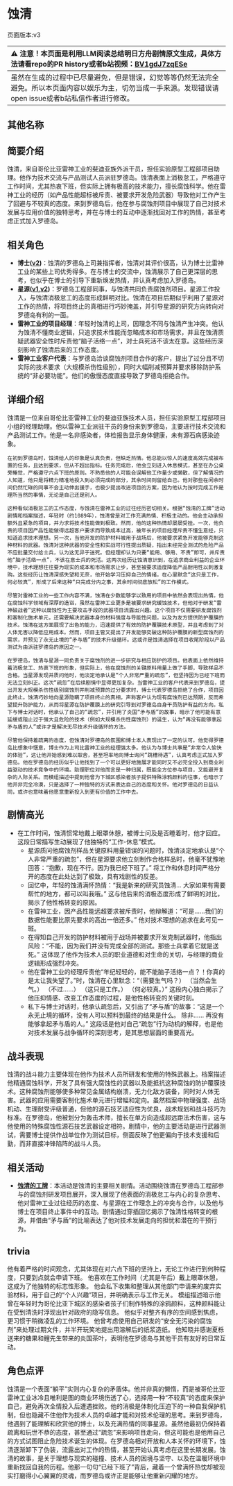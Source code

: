 # 蚀清
页面版本:v3
 

| :warning: 注意！本页面是利用LLM阅读总结明日方舟剧情原文生成，具体方法请看repo的PR history或者b站视频：[BV1gdJ7zqESe](https://www.bilibili.com/video/BV1gdJ7zqESe/)         |
|:----------------------------|
| 虽然在生成的过程中已尽量避免，但是错误，幻觉等等仍然无法完全避免。所以本页面内容以娱乐为主，切勿当成一手来源。发现错误请open issue或者b站私信作者进行修改。|



## 其他名称

## 简要介绍
蚀清，来自哥伦比亚雷神工业的斐迪亚族外派干员，担任实验原型工程部项目助理。他作为技术交流与产品测试人员派驻罗德岛。蚀清表面上消极怠工，严格遵守工作时间，尤其热衷下班，但实际上拥有极高的技术能力，擅长腐蚀科学。他在雷神工业的经历（如产品性能超标被斥责、被要求开发危险武器）导致他对工作产生了回避与不较真的态度。来到罗德岛后，他在参与腐蚀剂项目中展现了自己对技术发展与应用价值的独特思考，并在与博士的互动中逐渐找回对工作的热情，甚至考虑正式加入罗德岛。
## 相关角色
-   **博士([v2](extended_char_bo_shi.md))**：蚀清的罗德岛上司兼指挥者，蚀清对其评价很高，认为博士比雷神工业的某些上司优秀得多。在与博士的交流中，蚀清展示了自己更深层的思考，也似乎在博士的引导下重新焕发热情，并认真考虑加入罗德岛。
-   **星源([v1](../chars/char_135_halo.md),[v2](char_135_halo.md))**：罗德岛工程部同事，与蚀清共同负责腐蚀剂项目。星源工作投入，与蚀清消极怠工的态度形成鲜明对比。蚀清在项目后期似乎利用了星源对工作的热情，将项目终止的真相进行巧妙掩盖，并引导星源的研究方向转向对罗德岛有利的一面。
-   **雷神工业的项目经理**：年轻时蚀清的上司，因理念不同与蚀清产生冲突。他认为蚀清不懂商业逻辑，只追求技术性能而忽略成本和市场需求，并且在蚀清质疑武器安全性时斥责他“脑子活络一点”，对士兵死活不该太在意。这些经历深刻影响了蚀清后来的工作态度。
-   **雷神工业客户代表**：与罗德岛洽谈腐蚀剂项目合作的客户，提出了过分且不切实际的技术要求（大规模杀伤性级别），同时大幅削减预算并要求移除防护系统的“非必要功能”。他们的傲慢态度直接导致了罗德岛拒绝合作。
## 详细介绍
蚀清是一位来自哥伦比亚雷神工业的斐迪亚族技术人员，担任实验原型工程部项目小组的经理助理。他以雷神工业派驻干员的身份来到罗德岛，主要进行技术交流和产品测试工作。他是一名非感染者，体检报告显示身体健康，未有源石病感染迹象。

    在初到罗德岛时，蚀清给人的印象是认真负责，但缺乏热情。他总能以惊人的速度高效完成被布置的任务，且达到要求，但从不超出指标。任务完成后，他会立刻进入休息模式，甚至在办公桌旁睡觉，严格遵守六点下班的原则。不熟悉他的人可能会误解他工作量少或懒散，但了解情况的人知道，他只是将精力精准地投入到必须完成的部分，其余时间则留给自己。他对那些在闲余时间仍然忙碌的同事不会主动伸出援手，也极少提出改进项目的方案，因为他认为按时完成工作是理所当然的事情，无论是自己还是别人。

    这种看似消极怠工的工作态度，与蚀清在雷神工业的过往经历密切相关。根据“蚀清的工牌”活动剧情和档案描述，年轻时（约1089年），蚀清曾是对工作充满热情、积极主动的。他会主动承担额外且紧急的项目，并力求将技术性能做到极致。然而，他的这种热情却屡屡受挫。一次，他负责的项目因产品性能做得远超客户要求而导致成本过高，被年长的项目经理斥责不懂生意经，只知道追求技术理想。另一次，当他开发的防护材料被用于战场后，他被要求紧急开发能够克制这种材料的武器。蚀清对这种武器的安全性和实战可行性提出质疑，指出未经完全测试的危险产品不应批量交付给士兵，认为这无异于送死。但经理却认为只要“能用、够用、不贵”即可，并斥责他“脑子活络一点”，不该在意士兵的死活。这两次经历让蚀清意识到，在追求商业利益的企业环境中，技术理想往往要为现实的成本和市场需求让步，甚至被要求适度降低产品耐用性以刺激复购。这些经历让蚀清深感失望和无奈，他开始学习压抑自己的情绪，在心里默念“这只是工作，何必较真”，形成了后来这种“只完成分内之事，其余时间彻底放松”的工作模式。

    尽管对雷神工业的一些工作内容不满，蚀清在少数能够学以致用的项目中依然会表现出热情。他在腐蚀科学领域有深厚的造诣，虽然在雷神工业更多是被要求研究缓蚀技术，但他对于研发“雷神破战者”这种以腐蚀性为主要攻击手段的武器项目流露出兴趣。这个项目不仅需要研发腐蚀剂和客制化施术单元，还需要解决武器本身的材料强度与导能性问题，以及为友方提供防护覆膜的技术。蚀清在这方面展现了出色的能力，迅速提供了有效的防护覆膜技术原型，并且考虑到了对人体无害以降低应用成本。然而，项目主管又提出了开发能够突破这种防护覆膜的新型腐蚀剂的需求，并预见了永无止境的“矛与盾”的技术升级循环。这或许是蚀清选择在项目收尾阶段以产品测试为由派驻罗德岛的原因之一。

    在罗德岛，蚀清与星源一同负责关于腐蚀剂的进一步研究与相应防护的项目。他表面上依然维持着消极怠工、热衷下班的形象，但实际上，他在腐蚀剂的关键原料用量上做了手脚，导致样品不合格。当星源发现并质问他时，他淡定地承认是“个人非常严重的疏忽”，但坚持因为已经下班而无法立刻纠正。这次“疏忽”在后续剧情中显得更加复杂。当雷神工业的客户代表来到罗德岛，提出开发大规模杀伤性级别腐蚀剂并削减预算的过分要求时，博士代表罗德岛拒绝了合作，项目因此终止。蚀清巧妙地向星源隐瞒了项目终止的真相，声称客户认为现有腐蚀剂已达预期，反而希望提升防护能力，从而将星源在防护覆膜上的研究引导到对罗德岛自身干员防护有益的方向。私下与博士对话时，他承认了自己的“疏忽”，并引用了炎国“矛与盾”的故事，暗示了他可能有意延缓或阻止过于强大且危险的技术（例如大规模杀伤性腐蚀剂）的诞生，认为“再没有能够拿起矛与盾的人”或许才是解决无尽技术升级循环的方法。

    尽管他保持着疏离的态度，但蚀清对罗德岛的氛围和博士本人表现出了一定的认可。他觉得罗德岛比想象中惬意，博士作为上司比雷神工业的经理强太多。他认为与博士共事是“非常令人愉快的体验”，这让他开始感到难以取舍，甚至坦率地向博士询问“跳槽待遇”，认真考虑正式加入罗德岛。他在罗德岛的经历似乎让他找到了一个可以更好地施展才能同时又不必完全投入到商业利益驱动的技术竞争中的环境。助理职位对他而言是一种归属，既能全方位参与项目，又能避开复杂的人际关系。而模组描述中提到他曾为下城区感染者孩子提供特殊涂鸦颜料的往事，也暗示了他并非完全冷漠，只是选择了一种独特的方式来表达自己的态度和关怀。他对罗德岛的日益认同，或许也意味着他愿意重新投入到更有价值的工作中去。
## 剧情高光
- 在工作时间，蚀清惯常地戴上眼罩休憩，被博士问及是否睡着时，他才回应。这段日常描写生动展现了他独特的“工作-休息”模式。
    - 星源质问他腐蚀剂样品关键原料用量错误的问题时，蚀清淡定地承认是“个人非常严重的疏忽”，但在星源要求他立刻制作合格样品时，他毫不犹豫地回答：“抱歉，现在不行。因为我已经下班了。” 将工作和休息时间严格分开的态度在此处达到了极致，具有戏剧性的反差。
    - 回忆中，年轻的蚀清满怀热情：“我是新来的研究员蚀清... 大家如果有需要帮忙的地方，都可以叫我哦。” 这与他后来的消极态度形成了鲜明的对比，揭示了他性格转变的原因。
    - 在雷神工业，因产品性能远超要求被斥责时，他辩解道：“可是......我们的数据性能要比原先要求的高出一倍还多。” 他对技术理想的追求在此可见一斑。
    - 在得知自己开发的防护材料被用于战场并被要求开发克制武器时，他指出风险：“不能，因为我们并没有完成全部的测试。那些士兵拿着它就是送死。” 这体现了他作为技术人员的职业道德和对生命的关切，与经理的商业逻辑形成强烈冲突。
    - 他在雷神工业的经理斥责他“年纪轻轻的，能不能脑子活络一点？！你真的是太让我失望了。”时，蚀清在心里默念：“（需要生气吗？） （当然会生气。） （不过......） （这只是工作。） （何必较真。）” 这段内心独白揭示了他压抑情感、改变工作态度的过程，是他性格转变的关键时刻。
    - 私下与博士对话时，他承认疏忽后，又引出了“矛与盾”的故事：“这是一个永无止境的循环，没有人可以预料到最终的结果是什么。 除非...... 再没有能够拿起矛与盾的人。” 这段话是他对自己“疏忽”行为动机的解释，也是他对技术发展与战争循环的深刻思考，是其思想层面的重要高光。
## 战斗表现
蚀清的战斗能力主要体现在他作为技术人员所研发和使用的特殊武器上。档案描述他精通腐蚀科学，开发了具有强大腐蚀性的武器以及能抵抗这种腐蚀的防护覆膜技术。这种腐蚀剂能够使多种常见金属结构崩溃，无力化敌方装备，同时对人体无害。武器的应用需要客制化施术单元进行增幅和定向。虽然档案中物理强度、战场机动、生理耐受评级普通，但他的源石技艺适应性为优良，战术规划和战斗技巧为标准。在罗德岛，他被划分为轰击术师，擅长在单方向造成超远距法术伤害，这与他使用的特殊腐蚀性源石技艺武器设定相符。剧情中，他的主要活动是进行武器测试，需要博士提供作战单位作为测试目标，侧面反映了他更偏向于技术支援和后勤，而非直接冲锋陷阵的战斗人员。
## 相关活动
-   **[蚀清的工牌](../stories/story_serum_set_1.md)**：本活动是蚀清的主要相关剧情。活动围绕蚀清在罗德岛工程部参与的腐蚀剂研发项目展开，深入展现了他表面的消极怠工与内心的复杂思考、他对雷神工业过往经历的态度、与星源在工作理念上的冲突与合作，以及他与博士在项目终止事件中的互动。剧情通过穿插回忆揭示了蚀清性格转变的根源，并借由“矛与盾”的比喻表达了他对技术发展走向的担忧和潜在的干预行为。
## trivia
他有着严格的时间观念，尤其体现在对六点下班的坚持上，无论工作进行到何种程度，只要到点就会申请下班。
    他喜欢在工作时间（尤其是午后）戴上眼罩休憩，这成为了他独特的标志性形象。
    他会私下收集和整理从其他部门申请来的废弃实验材料，用于自己的“个人兴趣”项目，并明确表示与工作无关。
    模组描述暗示他曾在年轻时为哥伦比亚下城区的感染者孩子们制作特殊的涂鸦颜料，这种颜料能让在受到清洗时浮现出针对政府的隐写信息。
    他似乎对整齐有序的空间感到焦虑，更习惯于稍微凌乱的工作环境。
    他曾考虑使用自己研发的“安全无污染的腐蚀剂”来处理过期文件，并半开玩笑地提出用溶解后的纸浆造纸。
    他知晓并感谢夏栎送来的糖果和鲤先生带来的炎国茶叶，表明他在罗德岛与其他干员有友好的日常互动。
## 角色点评
蚀清是一个表面“躺平”实则内心复杂的矛盾体。他并非真的懒惰，而是被哥伦比亚雷神工业冰冷且唯利是图的商业环境伤透了心，选择用一种“不较真”的态度来保护自己，避免再次全情投入后遭遇挫败。他的消极是体制化压迫下的一种自我保护机制，但也隐藏不住他作为技术人员的卓越才能和对技术伦理的思考。来到罗德岛，他遇到了能理解和欣赏他的博士，以及充满热情的同事星源。虽然他最初仍保持着疏离和玩世不恭的态度，甚至通过“疏忽”来影响项目走向，但这可能也是他用自己的方式试图阻止危险技术诞生的体现。在罗德岛相对开放和人本关怀的环境下，蚀清逐渐卸下了伪装，流露出对工作的热情，甚至开始认真考虑在这里长期发展。蚀清的故事，是关于理想与现实的碰撞、技术人员的困境与坚守、以及在温暖环境中重新找回自我的历程。他那一句句“已经下班了”背后，藏着一个曾满怀热忱却被现实打磨得小心翼翼的灵魂，而罗德岛或许正是能够让他重新闪耀的地方。